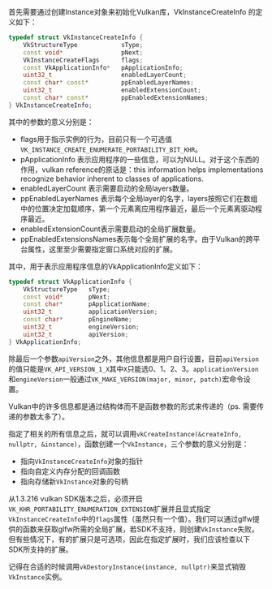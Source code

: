 首先需要通过创建Instance对象来初始化Vulkan库，VkInstanceCreateInfo 的定义如下：

```c++
typedef struct VkInstanceCreateInfo {
    VkStructureType            sType;
    const void*                pNext;
    VkInstanceCreateFlags      flags;
    const VkApplicationInfo*   pApplicationInfo;
    uint32_t                   enabledLayerCount;
    const char* const*         ppEnabledLayerNames;
    uint32_t                   enabledExtensionCount;
    const char* const*         ppEnabledExtensionNames;
} VkInstanceCreateInfo;
```

其中的参数的意义分别是：

- flags用于指示实例的行为，目前只有一个可选值 `VK_INSTANCE_CREATE_ENUMERATE_PORTABILITY_BIT_KHR`。
- pApplicationInfo 表示应用程序的一些信息，可以为NULL。对于这个东西的作用，vulkan reference的原话是：this information helps implementations recognize behavior inherent to classes of applications.
- enabledLayerCount 表示需要启动的全局layers数量。
- ppEnabledLayerNames 表示每个全局layer的名字，layers按照它们在数组中的位置决定加载顺序，第一个元素离应用程序最近，最后一个元素离驱动程序最近。
- enabledExtensionCount表示需要启动的全局扩展数量。
- ppEnabledExtensionsNames表示每个全局扩展的名字。由于Vulkan的跨平台属性，这里至少需要指定窗口系统对应的扩展。

其中，用于表示应用程序信息的VkApplicationInfo定义如下：

```c++
typedef struct VkApplicationInfo {
    VkStructureType   sType;
    const void*       pNext;
    const char*       pApplicationName;
    uint32_t          applicationVersion;
    const char*       pEngineName;
    uint32_t          engineVersion;
    uint32_t          apiVersion;
} VkApplicationInfo;
```

 除最后一个参数`apiVersion`之外，其他信息都是用户自行设置，目前`apiVersion`的值只能是`VK_API_VERSION_1_X`其中`X`只能选0、1、2、3。`applicationVersion`和`engineVersion`一般通过`VK_MAKE_VERSION(major, minor, patch)`宏命令设置。

Vulkan中的许多信息都是通过结构体而不是函数参数的形式来传递的（ps. 需要传递的参数太多了）。

指定了相关的所有信息之后，就可以调用`vkCreateInstance(&createInfo, nullptr, &instance)`，函数创建一个`VkInstance`，三个参数的意义分别是：

- 指向`VkInstanceCreateInfo`对象的指针
- 指向自定义内存分配的回调函数
- 指向存储新`VkInstance`对象的句柄

从1.3.216 vulkan SDK版本之后，必须开启`VK_KHR_PORTABILITY_ENUMERATION_EXTENSION`扩展并且显式指定`VkInstanceCreateInfo`中的`flags`属性（虽然只有一个值）。我们可以通过glfw提供的函数来获取glfw所需的全局扩展，若SDK不支持，则创建`VkInstance`失败。但有些情况下，有的扩展只是可选项，因此在指定扩展时，我们应该检查以下SDK所支持的扩展。

记得在合适的时候调用`vkDestoryInstance(instance, nullptr)`来显式销毁`VkInstance`实例。